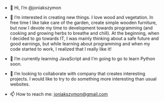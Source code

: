 - 👋 Hi, I’m @joniakszymon

- 👀 I’m interested in creating new things. I love wood and vegetation. In free time I like take care of the garden,
     create simple wooden furniture, but now I devote my time to development towards programming (and cooking and growing herbs to breathe and chill).
     At the beginning, when I decided to go towards IT, I was mainly thinking about a safe future and good earnings,
     but while learning about programming and when my code started to work, I realized that I really like it!
     
- 🌱 I’m currently learning JavaScript and I'm going to go to learn Python soon.
- 💞️ I’m looking to collaborate with company that creates interesting projects. I would like to try to do something more interesting than usual websites.
- 📫 How to reach me: joniakszymon@gmail.com

<!---
joniakszymon/joniakszymon is a ✨ special ✨ repository because its `README.md` (this file) appears on your GitHub profile.
You can click the Preview link to take a look at your changes.
--->
